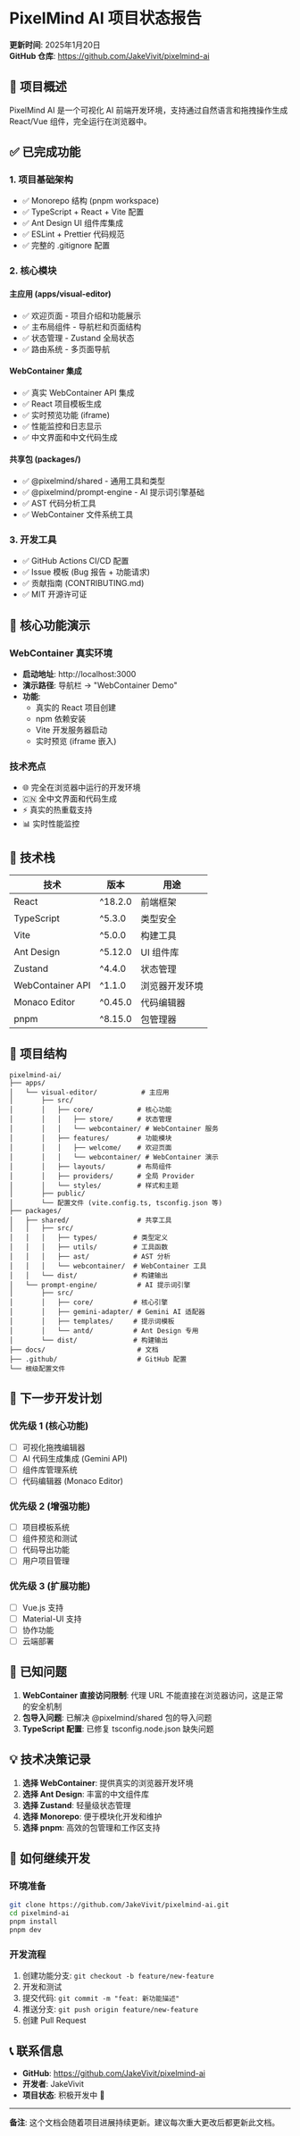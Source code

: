 # PixelMind AI 项目状态报告

**更新时间**: 2025年1月20日  
**GitHub 仓库**: https://github.com/JakeVivit/pixelmind-ai

## 🎯 项目概述

PixelMind AI 是一个可视化 AI 前端开发环境，支持通过自然语言和拖拽操作生成 React/Vue 组件，完全运行在浏览器中。

## ✅ 已完成功能

### 1. 项目基础架构
- ✅ Monorepo 结构 (pnpm workspace)
- ✅ TypeScript + React + Vite 配置
- ✅ Ant Design UI 组件库集成
- ✅ ESLint + Prettier 代码规范
- ✅ 完整的 .gitignore 配置

### 2. 核心模块

#### 主应用 (apps/visual-editor)
- ✅ 欢迎页面 - 项目介绍和功能展示
- ✅ 主布局组件 - 导航栏和页面结构
- ✅ 状态管理 - Zustand 全局状态
- ✅ 路由系统 - 多页面导航

#### WebContainer 集成
- ✅ 真实 WebContainer API 集成
- ✅ React 项目模板生成
- ✅ 实时预览功能 (iframe)
- ✅ 性能监控和日志显示
- ✅ 中文界面和中文代码生成

#### 共享包 (packages/)
- ✅ @pixelmind/shared - 通用工具和类型
- ✅ @pixelmind/prompt-engine - AI 提示词引擎基础
- ✅ AST 代码分析工具
- ✅ WebContainer 文件系统工具

### 3. 开发工具
- ✅ GitHub Actions CI/CD 配置
- ✅ Issue 模板 (Bug 报告 + 功能请求)
- ✅ 贡献指南 (CONTRIBUTING.md)
- ✅ MIT 开源许可证

## 🚀 核心功能演示

### WebContainer 真实环境
- **启动地址**: http://localhost:3000
- **演示路径**: 导航栏 → "WebContainer Demo"
- **功能**: 
  - 真实的 React 项目创建
  - npm 依赖安装
  - Vite 开发服务器启动
  - 实时预览 (iframe 嵌入)

### 技术亮点
- 🌐 完全在浏览器中运行的开发环境
- 🇨🇳 全中文界面和代码生成
- ⚡ 真实的热重载支持
- 📊 实时性能监控

## 🔧 技术栈

| 技术 | 版本 | 用途 |
|------|------|------|
| React | ^18.2.0 | 前端框架 |
| TypeScript | ^5.3.0 | 类型安全 |
| Vite | ^5.0.0 | 构建工具 |
| Ant Design | ^5.12.0 | UI 组件库 |
| Zustand | ^4.4.0 | 状态管理 |
| WebContainer API | ^1.1.0 | 浏览器开发环境 |
| Monaco Editor | ^0.45.0 | 代码编辑器 |
| pnpm | ^8.15.0 | 包管理器 |

## 📁 项目结构

```
pixelmind-ai/
├── apps/
│   └── visual-editor/           # 主应用
│       ├── src/
│       │   ├── core/           # 核心功能
│       │   │   ├── store/      # 状态管理
│       │   │   └── webcontainer/ # WebContainer 服务
│       │   ├── features/       # 功能模块
│       │   │   ├── welcome/    # 欢迎页面
│       │   │   └── webcontainer/ # WebContainer 演示
│       │   ├── layouts/        # 布局组件
│       │   ├── providers/      # 全局 Provider
│       │   └── styles/         # 样式和主题
│       ├── public/
│       └── 配置文件 (vite.config.ts, tsconfig.json 等)
├── packages/
│   ├── shared/                 # 共享工具
│   │   ├── src/
│   │   │   ├── types/         # 类型定义
│   │   │   ├── utils/         # 工具函数
│   │   │   ├── ast/           # AST 分析
│   │   │   └── webcontainer/  # WebContainer 工具
│   │   └── dist/              # 构建输出
│   └── prompt-engine/          # AI 提示词引擎
│       ├── src/
│       │   ├── core/          # 核心引擎
│       │   ├── gemini-adapter/ # Gemini AI 适配器
│       │   ├── templates/     # 提示词模板
│       │   └── antd/          # Ant Design 专用
│       └── dist/              # 构建输出
├── docs/                       # 文档
├── .github/                    # GitHub 配置
└── 根级配置文件
```

## 🎯 下一步开发计划

### 优先级 1 (核心功能)
- [ ] 可视化拖拽编辑器
- [ ] AI 代码生成集成 (Gemini API)
- [ ] 组件库管理系统
- [ ] 代码编辑器 (Monaco Editor)

### 优先级 2 (增强功能)
- [ ] 项目模板系统
- [ ] 组件预览和测试
- [ ] 代码导出功能
- [ ] 用户项目管理

### 优先级 3 (扩展功能)
- [ ] Vue.js 支持
- [ ] Material-UI 支持
- [ ] 协作功能
- [ ] 云端部署

## 🐛 已知问题

1. **WebContainer 直接访问限制**: 代理 URL 不能直接在浏览器访问，这是正常的安全机制
2. **包导入问题**: 已解决 @pixelmind/shared 包的导入问题
3. **TypeScript 配置**: 已修复 tsconfig.node.json 缺失问题

## 💡 技术决策记录

1. **选择 WebContainer**: 提供真实的浏览器开发环境
2. **选择 Ant Design**: 丰富的中文组件库
3. **选择 Zustand**: 轻量级状态管理
4. **选择 Monorepo**: 便于模块化开发和维护
5. **选择 pnpm**: 高效的包管理和工作区支持

## 🔄 如何继续开发

### 环境准备
```bash
git clone https://github.com/JakeVivit/pixelmind-ai.git
cd pixelmind-ai
pnpm install
pnpm dev
```

### 开发流程
1. 创建功能分支: `git checkout -b feature/new-feature`
2. 开发和测试
3. 提交代码: `git commit -m "feat: 新功能描述"`
4. 推送分支: `git push origin feature/new-feature`
5. 创建 Pull Request

## 📞 联系信息

- **GitHub**: https://github.com/JakeVivit/pixelmind-ai
- **开发者**: JakeVivit
- **项目状态**: 积极开发中 🚀

---

**备注**: 这个文档会随着项目进展持续更新。建议每次重大更改后都更新此文档。
